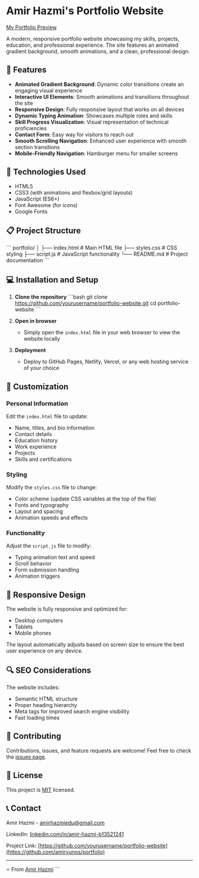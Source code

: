 # Amir Hazmi's Portfolio Website

[My Portfolio Preview](/https://amiryunos.github.io/portfolio/)

A modern, responsive portfolio website showcasing my skills, projects, education, and professional experience. The site features an animated gradient background, smooth animations, and a clean, professional design.

## 🌟 Features

- **Animated Gradient Background**: Dynamic color transitions create an engaging visual experience
- **Interactive UI Elements**: Smooth animations and transitions throughout the site
- **Responsive Design**: Fully responsive layout that works on all devices
- **Dynamic Typing Animation**: Showcases multiple roles and skills
- **Skill Progress Visualization**: Visual representation of technical proficiencies
- **Contact Form**: Easy way for visitors to reach out
- **Smooth Scrolling Navigation**: Enhanced user experience with smooth section transitions
- **Mobile-Friendly Navigation**: Hamburger menu for smaller screens

## 🚀 Technologies Used

- HTML5
- CSS3 (with animations and flexbox/grid layouts)
- JavaScript (ES6+)
- Font Awesome (for icons)
- Google Fonts

## 📋 Project Structure

\`\`\`
portfolio/
│
├── index.html          # Main HTML file
├── styles.css          # CSS styling
├── script.js           # JavaScript functionality
└── README.md           # Project documentation
\`\`\`

## 💻 Installation and Setup

1. **Clone the repository**
   \`\`\`bash
   git clone https://github.com/yourusername/portfolio-website.git
   cd portfolio-website
   \`\`\`

2. **Open in browser**
   - Simply open the `index.html` file in your web browser to view the website locally

3. **Deployment**
   - Deploy to GitHub Pages, Netlify, Vercel, or any web hosting service of your choice

## 🔧 Customization

### Personal Information
Edit the `index.html` file to update:
- Name, titles, and bio information
- Contact details
- Education history
- Work experience
- Projects
- Skills and certifications

### Styling
Modify the `styles.css` file to change:
- Color scheme (update CSS variables at the top of the file)
- Fonts and typography
- Layout and spacing
- Animation speeds and effects

### Functionality
Adjust the `script.js` file to modify:
- Typing animation text and speed
- Scroll behavior
- Form submission handling
- Animation triggers

## 📱 Responsive Design

The website is fully responsive and optimized for:
- Desktop computers
- Tablets
- Mobile phones

The layout automatically adjusts based on screen size to ensure the best user experience on any device.

## 🔍 SEO Considerations

The website includes:
- Semantic HTML structure
- Proper heading hierarchy
- Meta tags for improved search engine visibility
- Fast loading times

## 🤝 Contributing

Contributions, issues, and feature requests are welcome! Feel free to check the [issues page](https://github.com/yourusername/portfolio-website/issues).

## 📝 License

This project is [MIT](https://choosealicense.com/licenses/mit/) licensed.

## 📞 Contact

Amir Hazmi - [amirhazmiedu@gmail.com](mailto:amirhazmiedu@gmail.com)

LinkedIn: [linkedin.com/in/amir-hazmi-b13521241](https://www.linkedin.com/in/amir-hazmi-b13521241/)

Project Link: [https://github.com/yourusername/portfolio-website](https://github.com/amiryunos/portfolio)

---

⭐️ From [Amir Hazmi](https://github.com/amiryunos)
\`\`\`
